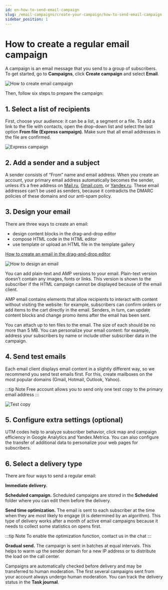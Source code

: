 ```yaml
---
id: en-how-to-send-email-campaign
slug: /email-campaigns/create-your-campaign/how-to-send-email-campaign
sidebar_position: 1
---
```


# How to create a regular email campaign

A campaign is an email message that you send to a group of subscribers. To get started, go to **Campaigns**, click **Create campaign** and select **Email**.

![How to create email campaign](/img/email-campaigns/create-your-campaign/how-to-send-email-campaign/how-to-create-email-campaign-en.gif) <br/>

Then, follow six steps to prepare the campaign:

## 1. Select a list of recipients
First, choose your audience: it can be a list, a segment or a file. To add a link to the file with contacts, open the drop-down list and select the last option **From file (Express campaign)**. Make sure that all email addresses in the file are confirmed.

![Express campaign](/img/email-campaigns/create-your-campaign/how-to-send-email-campaign//express-campaign-en.gif) <br/>

## 2. Add a sender and a subject
A sender consists of “From” name and email address. When you create an account, your primary email address automatically becomes the sender, unless it’s a free address on [Mail.ru](https://mail.ru), [Gmail.com](https://gmail.com), or [Yandex.ru](https://yandex.ru). These email addresses can’t be used as senders, because it contradicts the DMARC policies of these domains and our anti-spam policy.

## 3. Design your email
There are three ways to create an email:
- design content blocks in the drag-and-drop editor
- compose HTML code in the HTML editor
- use template or upload an HTML file in the template gallery

[How to create an email in the drag-and-drop editor](./drag-and-drop-editor.md)

![How to design an email](/img/email-campaigns/create-your-campaign/how-to-send-email-campaign/how-to-design-an-email-en.png) <br/>

You can add plain-text and AMP versions to your email. Plain-text version doesn’t contain any images, fonts or links. This version is shown to the subscriber if the HTML campaign cannot be displayed because of the email client.

AMP email contains elements that allow recipients to interact with content without visiting the website: for example, subscribers can confirm orders or add items to the cart directly in the email. Senders, in turn, can update content blocks and change promo items after the email has been sent.

You can attach up to ten files to the email. The size of each should be no more than 5 MB. You can personalize your email content: for example, address your subscribers by name or include other subscriber data in the campaign.

## 4. Send test emails
Each email client displays email content in a slightly different way, so we recommend you send test emails first. For this, create mailboxes on the most popular domains (Gmail, Hotmail, Outlook, Yahoo).

:::tip Note
Free account allows you to send only one test copy to the primary email address
:::

![Test copy](/img/email-campaigns/create-your-campaign/how-to-send-email-campaign/test-copy-en.png) <br/>

## 5. Configure extra settings (optional)
UTM codes help to analyze subscriber behavior, click map and campaign efficiency in Google Analytics and Yandex.Metriсa. You can also configure the transfer of additional data to personalize your web pages for subscribers.

## 6. Select a delivery type
There are four ways to send a regular email:

**Immediate delivery.**

**Scheduled campaign.** Scheduled campaigns are stored in the **Scheduled** folder where you can edit them before the delivery.

**Send time optimization.** The email is sent to each subscriber at the time when they are most likely to engage (it is determined by an algorithm). This type of delivery works after a month of active email campaigns because it needs to collect some statistics on opens first.

:::tip Note
To enable the optimization function, contact us in the chat
:::

**Gradual send.** The campaign is sent in batches at equal intervals. This helps to warm up the sender domain for a new IP address or to distribute the load on the call center.

Campaigns are automatically checked before delivery and may be transferred to human moderation. The first several campaigns sent from your account always undergo human moderation. You can track the delivery status in the **Task journal**.
